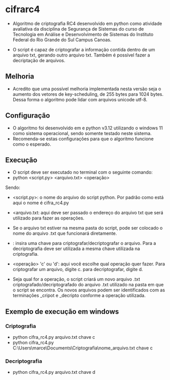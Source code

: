 # cifrarc4
- Algoritmo de criptografia RC4 desenvolvido em python como atividade avaliativa da disciplina de Segurança de Sistemas do curso de Tecnologia em Análise e Desenvolvimento de Sistemas do Instituto Federal do Rio Grande do Sul Campus Canoas.

- O script é capaz de criptografar a informação contida dentro de um arquivo txt, gerando outro arquivo txt. Também é possível fazer a decriptação de arquivos. 

## Melhoria
- Acredito que uma possível melhoria implementada nesta versão seja o aumento dos vetores de key-scheduling, de 255 bytes para 1024 bytes. Dessa forma o algoritmo pode lidar com arquivos unicode utf-8. 

## Configuração
- O algoritmo foi desenvolvido em e python v3.12 utilizando o windows 11 como sistema operacional, sendo somente testado neste sistema.
- Recomenda-se estas configurações para que o algoritmo funcione como o esperado.

## Execução
- O script deve ser executado no terminal com o seguinte comando:
- python <script.py> <arquivo.txt> <chave> <operação>

Sendo:
- <script.py>: o nome do arquivo do script python. Por padrão como está aqui o nome é cifra_rc4.py
- <arquivo.txt: aqui deve ser passado o endereço do arquivo txt que será utilizado para fazer as operações.
- Se o arquivo txt estiver na mesma pasta do script, pode ser colocado o nome do arquivo .txt que funcionará diretamente.
- <chave>: insira uma chave para criptografar/decriptografar o arquivo. Para a decriptografia deve ser utilizada a mesma chave utilizada na criptografia.
- <operação> 'c' ou 'd': aqui você escolhe qual operação quer fazer. Para criptografar um arquivo, digite c. para decriptografar, digite d.

- Seja qual for a operação, o script criará um novo arquivo .txt criptografado/decriptografado do arquivo .txt utilizado na pasta em que o script se encontra. Os novos arquivos podem ser identificados com as terminações _cripot e _decripto conforme a operação utilizada.

## Exemplo de execução em windows

### Criptografia
- python cifra_rc4.py arquivo.txt chave c
- python cifra_rc4.py C:\Users\marce\Documents\Criptografia\nome_arquivo.txt chave c
### Decriptografia
- python cifra_rc4.py arquivo.txt chave d
